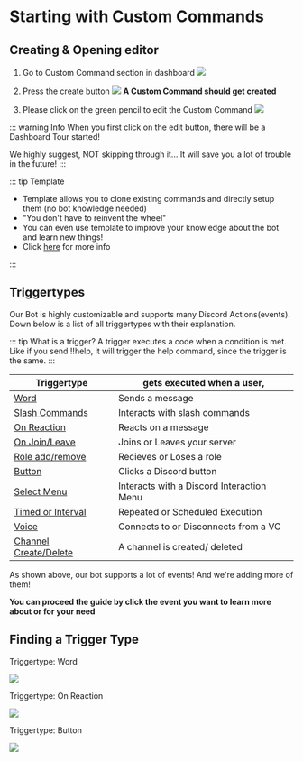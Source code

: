 # Starting with Custom Commands

## Creating & Opening editor

1. Go to Custom Command section in dashboard
![](https://i.imgur.com/OmrmDmN.png)
2. Press the create button
![](https://i.imgur.com/U8jJFR8.png)
**A Custom Command should get created**

3. Please click on the green pencil to edit the Custom Command
![](https://i.imgur.com/GSsPtLc.png)

::: warning Info
When you first click on the edit button, there will be a Dashboard Tour started!

We highly suggest, NOT skipping through it... It will save you a lot of trouble in the future! 
:::

::: tip Template
* Template allows you to clone existing commands and directly setup them (no bot knowledge needed)
* "You don't have to reinvent the wheel"
* You can even use template to improve your knowledge about the bot and learn new things!
* Click [here](../Guide/template.md) for more info

:::


## Triggertypes
 
Our Bot is highly customizable and supports many Discord Actions(events). Down below is a list of all triggertypes with their explanation.

::: tip What is a trigger?
A trigger executes a code when a condition is met. Like if you send !!help, it will trigger the help command, since the trigger is the same.
:::

| Triggertype | gets executed when a user,|
| --------                                      | -------- |
| [Word](../Trigger/word.md)                    | Sends a message|
| [Slash Commands](../Trigger/slash.md)         | Interacts with slash commands|
| [On Reaction](../Trigger/reaction.md)         | Reacts on a message|
| [On Join/Leave](../Trigger/joinorleave.md)    | Joins or Leaves your server | 
| [Role add/remove](../Trigger/roleaddremove.md)| Recieves or Loses a role|
| [Button](../Trigger/button.md)                | Clicks a Discord button|
| [Select Menu](../Trigger/menu.md)           | Interacts with a Discord Interaction Menu|
| [Timed or Interval](../Trigger/time.md)       | Repeated or Scheduled Execution|
| [Voice](../Trigger/voicecondecon.md)          | Connects to or Disconnects from a VC|
| [Channel Create/Delete](../Trigger/channel.md)| A channel is created/ deleted|

As shown above, our bot supports a lot of events! And we're adding more of them! 

**You can proceed the guide by click the event you want to learn more about or for your need**


## Finding a Trigger Type

Triggertype: Word

![](https://i.imgur.com/zQtDgDM.png)

Triggertype: On Reaction

![](https://i.imgur.com/Gmp1tEy.png)

Triggertype: Button

![](https://i.imgur.com/QrxFg8d.png)